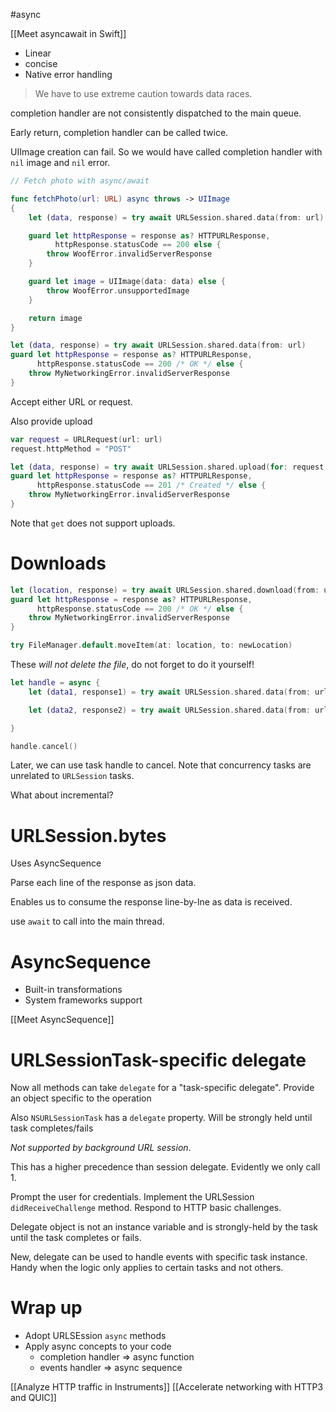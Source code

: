 #async 

[[Meet asyncawait in Swift]]

* Linear
* concise
* Native error handling

>  We have to use extreme caution towards data races.

completion handler are not consistently dispatched to the main queue.

Early return, completion handler can be called twice.

UIImage creation can fail.  So we would have called completion handler with `nil` image and `nil` error.

```swift
// Fetch photo with async/await

func fetchPhoto(url: URL) async throws -> UIImage
{
    let (data, response) = try await URLSession.shared.data(from: url)

    guard let httpResponse = response as? HTTPURLResponse,
          httpResponse.statusCode == 200 else {
        throw WoofError.invalidServerResponse
    }

    guard let image = UIImage(data: data) else {
        throw WoofError.unsupportedImage
    }

    return image
}
```

```swift
let (data, response) = try await URLSession.shared.data(from: url)
guard let httpResponse = response as? HTTPURLResponse,
      httpResponse.statusCode == 200 /* OK */ else {
    throw MyNetworkingError.invalidServerResponse
}
```

Accept either URL or request.  

Also provide upload

```swift
var request = URLRequest(url: url)
request.httpMethod = "POST"

let (data, response) = try await URLSession.shared.upload(for: request, fromFile: fileURL)
guard let httpResponse = response as? HTTPURLResponse,
      httpResponse.statusCode == 201 /* Created */ else {
    throw MyNetworkingError.invalidServerResponse
}
```

Note that `get` does not support uploads.

# Downloads

```swift
let (location, response) = try await URLSession.shared.download(from: url)
guard let httpResponse = response as? HTTPURLResponse,
      httpResponse.statusCode == 200 /* OK */ else {
    throw MyNetworkingError.invalidServerResponse
}

try FileManager.default.moveItem(at: location, to: newLocation)
```

These *will not delete the file*, do not forget to do it yourself!


```swift
let handle = async {
    let (data1, response1) = try await URLSession.shared.data(from: url1)

    let (data2, response2) = try await URLSession.shared.data(from: url2)

}

handle.cancel()
```

Later, we can use task handle to cancel.  Note that concurrency tasks are unrelated to `URLSession` tasks.

What about incremental?

# URLSession.bytes

Uses AsyncSequence

Parse each line of the response as json data.  

Enables us to consume the response line-by-lne as data is received.  

use `await` to call into the main thread.  

# AsyncSequence
* Built-in transformations
* System frameworks support

[[Meet AsyncSequence]]

# URLSessionTask-specific delegate

Now all methods can take `delegate` for a "task-specific delegate".  Provide an object specific to the operation

Also `NSURLSessionTask` has a `delegate` property.  Will be strongly held until task completes/fails

*Not supported by background URL session*.

This has a higher precedence than session delegate.  Evidently we only call 1.

Prompt the user for credentials.  Implement the URLSession `didReceiveChallenge` method.  Respond to HTTP basic challenges.

Delegate object is not an instance variable and is strongly-held by the task until the task completes or fails.

New, delegate can be used to handle events with specific task instance.  Handy when the logic only applies to certain tasks and not others.

# Wrap up
* Adopt URLSEssion `async` methods
* Apply async concepts to your code
	* completion handler => async function
	* events handler => async sequence

[[Analyze HTTP traffic in Instruments]]
[[Accelerate networking with HTTP3 and QUIC]]

